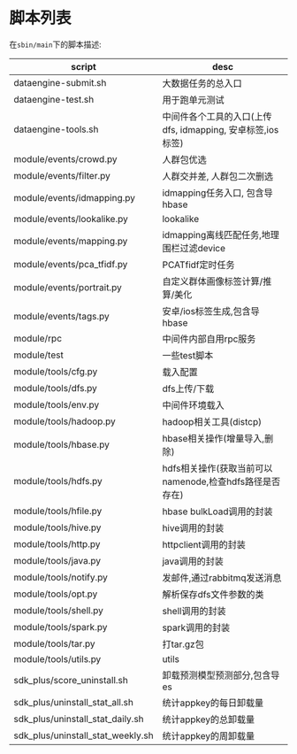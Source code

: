 # 脚本列表
在`sbin/main`下的脚本描述:

| script | desc |
|---|---|
| dataengine-submit.sh | 大数据任务的总入口 |
| dataengine-test.sh | 用于跑单元测试 |
| dataengine-tools.sh | 中间件各个工具的入口(上传dfs, idmapping, 安卓标签,ios标签) |
| module/events/crowd.py | 人群包优选 |
| module/events/filter.py | 人群交并差, 人群包二次删选 |
| module/events/idmapping.py | idmapping任务入口, 包含导hbase |
| module/events/lookalike.py | lookalike |
| module/events/mapping.py | idmapping离线匹配任务,地理围栏过滤device |
| module/events/pca_tfidf.py | PCATfidf定时任务 |
| module/events/portrait.py | 自定义群体画像标签计算/推算/美化 |
| module/events/tags.py | 安卓/ios标签生成,包含导hbase |
| module/rpc | 中间件内部自用rpc服务 |
| module/test | 一些test脚本 |
| module/tools/cfg.py | 载入配置 |
| module/tools/dfs.py | dfs上传/下载 |
| module/tools/env.py | 中间件环境载入 |
| module/tools/hadoop.py | hadoop相关工具(distcp) |
| module/tools/hbase.py | hbase相关操作(增量导入,删除) |
| module/tools/hdfs.py | hdfs相关操作(获取当前可以namenode,检查hdfs路径是否存在) |
| module/tools/hfile.py | hbase bulkLoad调用的封装 |
| module/tools/hive.py | hive调用的封装 |
| module/tools/http.py | httpclient调用的封装 |
| module/tools/java.py | java调用的封装 |
| module/tools/notify.py | 发邮件,通过rabbitmq发送消息 |
| module/tools/opt.py | 解析保存dfs文件参数的类 |
| module/tools/shell.py | shell调用的封装 |
| module/tools/spark.py | spark调用的封装 |
| module/tools/tar.py | 打tar.gz包 |
| module/tools/utils.py | utils |
| sdk_plus/score_uninstall.sh | 卸载预测模型预测部分,包含导es |
| sdk_plus/uninstall_stat_all.sh | 统计appkey的每日卸载量 |
| sdk_plus/uninstall_stat_daily.sh | 统计appkey的总卸载量 |
| sdk_plus/uninstall_stat_weekly.sh | 统计appkey的周卸载量 |
